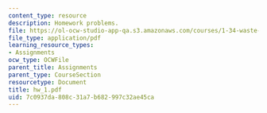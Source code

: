 ```yaml
---
content_type: resource
description: Homework problems.
file: https://ol-ocw-studio-app-qa.s3.amazonaws.com/courses/1-34-waste-containment-and-remediation-technology-spring-2004/7c0937da808c31a7b682997c32ae45ca_hw_1.pdf
file_type: application/pdf
learning_resource_types:
- Assignments
ocw_type: OCWFile
parent_title: Assignments
parent_type: CourseSection
resourcetype: Document
title: hw_1.pdf
uid: 7c0937da-808c-31a7-b682-997c32ae45ca
---
```

